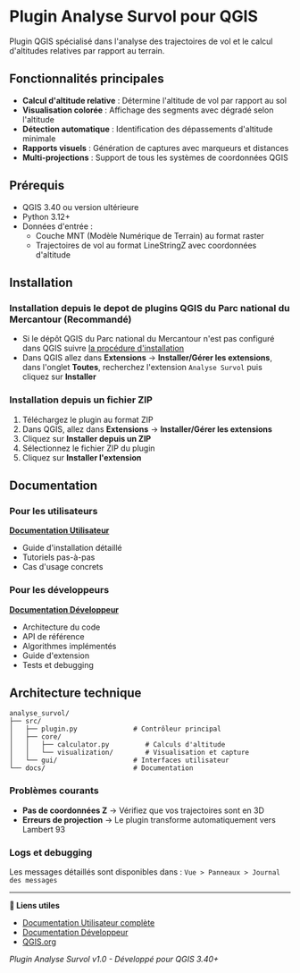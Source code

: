# Plugin Analyse Survol pour QGIS

Plugin QGIS spécialisé dans l'analyse des trajectoires de vol et le calcul d'altitudes relatives par rapport au terrain.

## Fonctionnalités principales

- **Calcul d'altitude relative** : Détermine l'altitude de vol par rapport au sol
- **Visualisation colorée** : Affichage des segments avec dégradé selon l'altitude  
- **Détection automatique** : Identification des dépassements d'altitude minimale
- **Rapports visuels** : Génération de captures avec marqueurs et distances
- **Multi-projections** : Support de tous les systèmes de coordonnées QGIS

## Prérequis

- QGIS 3.40 ou version ultérieure
- Python 3.12+
- Données d'entrée :
  - Couche MNT (Modèle Numérique de Terrain) au format raster
  - Trajectoires de vol au format LineStringZ avec coordonnées d'altitude


## Installation

### Installation depuis le depot de plugins QGIS du Parc national du Mercantour (Recommandé)

- Si le dépôt QGIS du Parc national du Mercantour n'est pas configuré dans QGIS suivre [la procédure d'installation](https://pnmercantour.github.io/donnees/tutos/installation_plugin_via_depot/)
- Dans QGIS allez dans **Extensions** → **Installer/Gérer les extensions**, dans l'onglet **Toutes**, recherchez l'extension `Analyse Survol` puis cliquez sur **Installer**

### Installation depuis un fichier ZIP

1. Téléchargez le plugin au format ZIP
2. Dans QGIS, allez dans **Extensions** → **Installer/Gérer les extensions**
3. Cliquez sur **Installer depuis un ZIP**
4. Sélectionnez le fichier ZIP du plugin
5. Cliquez sur **Installer l'extension**

## Documentation

### Pour les utilisateurs
**[Documentation Utilisateur](doc/DOCUMENTATION_UTILISATEUR.md)**
- Guide d'installation détaillé
- Tutoriels pas-à-pas
- Cas d'usage concrets

### Pour les développeurs  
**[Documentation Développeur](doc/DOCUMENTATION_DEVELOPPEUR.md)**
- Architecture du code
- API de référence
- Algorithmes implémentés
- Guide d'extension
- Tests et debugging

## Architecture technique

```
analyse_survol/
├── src/
│   ├── plugin.py              # Contrôleur principal
│   ├── core/
│   │   ├── calculator.py         # Calculs d'altitude
│   │   └── visualization/        # Visualisation et capture
│   └── gui/                   # Interfaces utilisateur
└── docs/                      # Documentation
```

### Problèmes courants
- **Pas de coordonnées Z** → Vérifiez que vos trajectoires sont en 3D
- **Erreurs de projection** → Le plugin transforme automatiquement vers Lambert 93

### Logs et debugging
Les messages détaillés sont disponibles dans :
`Vue > Panneaux > Journal des messages`

---

**🔗 Liens utiles**
- [Documentation Utilisateur complète](DOCUMENTATION_UTILISATEUR.md)
- [Documentation Développeur](DOCUMENTATION_DEVELOPPEUR.md)  
- [QGIS.org](https://qgis.org)

*Plugin Analyse Survol v1.0 - Développé pour QGIS 3.40+*
